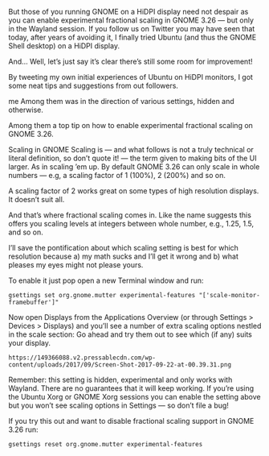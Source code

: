 But those of you running GNOME on a HiDPI display need not despair as you can enable experimental fractional scaling in GNOME 3.26 — but only in the Wayland session.
If you follow us on Twitter you may have seen that today, after years of avoiding it, I finally tried Ubuntu (and thus the GNOME Shell desktop) on a HiDPI display.

And… Well, let’s just say it’s clear there’s still some room for improvement!

By tweeting my own initial experiences of Ubuntu on HiDPI monitors, I got some neat tips and suggestions from out followers.

me Among them was  in the direction of various settings, hidden and otherwise.

Among them a top tip on how to enable experimental fractional scaling on GNOME 3.26.

Scaling in GNOME
Scaling is — and what follows is not a truly technical or literal definition, so don’t quote it! — the term given to making bits of the UI larger. As in scaling ’em up. By default GNOME 3.26 can only scale in whole numbers — e.g, a scaling factor of 1 (100%), 2 (200%) and so on.

A scaling factor of 2 works great on some types of high resolution displays. It doesn’t suit all.

And that’s where fractional scaling comes in. Like the name suggests this offers you scaling levels at integers between whole number, e.g., 1.25, 1.5, and so on.

I’ll save the pontification about which scaling setting is best for which resolution because a) my math sucks and I’ll get it wrong and b) what pleases my eyes might not please yours.

To enable it just pop open a new Terminal window and run:

```
gsettings set org.gnome.mutter experimental-features "['scale-monitor-framebuffer']"
```

Now open Displays from the Applications Overview (or through Settings > Devices > Displays) and you’ll see a number of extra scaling options nestled in the scale section:
Go ahead and try them out to see which (if any) suits your display.

```https://149366088.v2.pressablecdn.com/wp-content/uploads/2017/09/Screen-Shot-2017-09-22-at-00.39.31.png```

Remember: this setting is hidden, experimental and only works with Wayland. There are no guarantees that it will keep working. If you’re using the Ubuntu Xorg or GNOME Xorg sessions you can enable the setting above but you won’t see scaling options in Settings — so don’t file a bug!

If you try this out and want to disable fractional scaling support in GNOME 3.26 run:

```
gsettings reset org.gnome.mutter experimental-features
```

